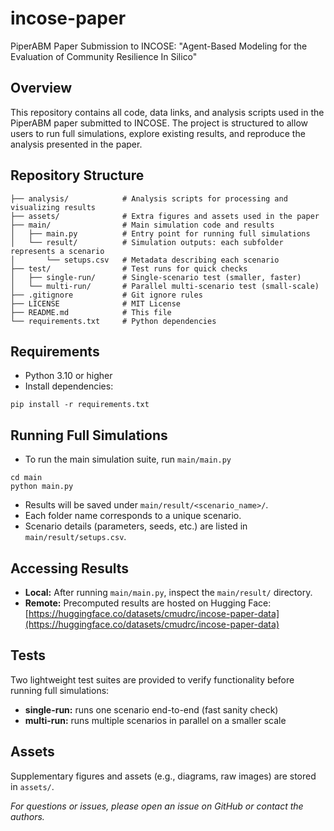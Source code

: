 # incose-paper
PiperABM Paper Submission to INCOSE: "Agent-Based Modeling for the Evaluation of Community Resilience In Silico"

## Overview

This repository contains all code, data links, and analysis scripts used in the PiperABM paper submitted to INCOSE. The project is structured to allow users to run full simulations, explore existing results, and reproduce the analysis presented in the paper.

## Repository Structure
```
├── analysis/            # Analysis scripts for processing and visualizing results
├── assets/              # Extra figures and assets used in the paper
├── main/                # Main simulation code and results
│   ├── main.py          # Entry point for running full simulations
│   └── result/          # Simulation outputs: each subfolder represents a scenario
│       └── setups.csv   # Metadata describing each scenario
├── test/                # Test runs for quick checks
│   ├── single-run/      # Single-scenario test (smaller, faster)
│   └── multi-run/       # Parallel multi-scenario test (small-scale)
├── .gitignore           # Git ignore rules
├── LICENSE              # MIT License
├── README.md            # This file
└── requirements.txt     # Python dependencies
```

## Requirements

* Python 3.10 or higher
* Install dependencies:
```
pip install -r requirements.txt
```

## Running Full Simulations

* To run the main simulation suite, run `main/main.py`
```
cd main
python main.py
```
* Results will be saved under `main/result/<scenario_name>/`.
* Each folder name corresponds to a unique scenario.
* Scenario details (parameters, seeds, etc.) are listed in `main/result/setups.csv`.

## Accessing Results

* __Local:__ After running `main/main.py`, inspect the `main/result/` directory.
* __Remote:__ Precomputed results are hosted on Hugging Face: 
[https://huggingface.co/datasets/cmudrc/incose-paper-data](https://huggingface.co/datasets/cmudrc/incose-paper-data)

## Tests

Two lightweight test suites are provided to verify functionality before running full simulations:

* __single-run:__ runs one scenario end-to-end (fast sanity check)
* __multi-run:__ runs multiple scenarios in parallel on a smaller scale

## Assets

Supplementary figures and assets (e.g., diagrams, raw images) are stored in `assets/`.

*For questions or issues, please open an issue on GitHub or contact the authors.*